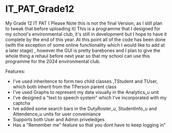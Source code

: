 # IT_PAT_Grade12
My Grade 12 IT PAT ( Please Note this is not the final Version, as I still plan to tweak that before uploading it)
This is a programme that I designed for my school's environmental club, it's still in development but I hope to have it complete by the end of this year. At this point all of the code has been done 
(with the exception of some online functionality which I would like to add at a later stage) , however the GUI is pretty barebones and I plan to give the whole thing a rehaul before next year so that my
school can use this programme for the 2024 environmental club. 

Features:
- I've used inheritence to form two child classes ,TStudent and TUser, which both inherit from the TPerson parent class
- I've used Graphs to represent my data visually in the Analytics_u unit
- I've designed a "text to speech system" which I've incorporated with my captcha
- Ive added some search bars in the DutyRoster_u, StudentInfo_u and Attendence_u units for user conveiniance
- Supports both User and Admin priveledges
- Has a "Remember me" feature so that you dont have to keep logging in"

